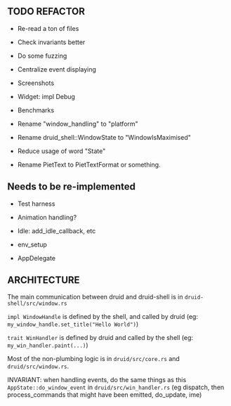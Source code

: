 ## TODO REFACTOR

- Re-read a ton of files

- Check invariants better
- Do some fuzzing
- Centralize event displaying
- Screenshots
- Widget: impl Debug
- Benchmarks

- Rename "window_handling" to "platform"
- Rename druid_shell::WindowState to "WindowIsMaximised"
- Reduce usage of word "State"

- Rename PietText to PietTextFormat or something.

## Needs to be re-implemented

- Test harness

- Animation handling?
- Idle: add_idle_callback, etc
- env_setup
- AppDelegate


## ARCHITECTURE

The main communication between druid and druid-shell is in `druid-shell/src/window.rs`

`impl WindowHandle` is defined by the shell, and called by druid
(eg: `my_window_handle.set_title("Hello World")`)

`trait WinHandler` is defined by druid and called by the shell
(eg: `my_win_handler.paint(...)`)

Most of the non-plumbing logic is in `druid/src/core.rs` and `druid/src/window.rs`.

INVARIANT: when handling events, do the same things as this `AppState::do_window_event` in `druid/src/win_handler.rs`
(eg dispatch, then process_commands that might have been emitted, do_update, ime)
